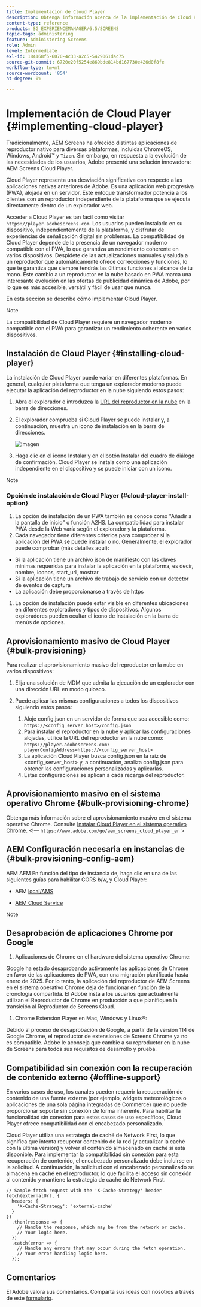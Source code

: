 ```yaml
---
title: Implementación de Cloud Player
description: Obtenga información acerca de la implementación de Cloud Player.
content-type: reference
products: SG_EXPERIENCEMANAGER/6.5/SCREENS
topic-tags: administering
feature: Administering Screens
role: Admin
level: Intermediate
exl-id: 184168f5-6070-4c33-a2c5-5429061dac75
source-git-commit: 6720e20f5254e869bde814bd167730e426d0f8fe
workflow-type: tm+mt
source-wordcount: '854'
ht-degree: 0%

---
```


# Implementación de Cloud Player {#implementing-cloud-player}

Tradicionalmente, AEM Screens ha ofrecido distintas aplicaciones de reproductor nativo para diversas plataformas, incluidas ChromeOS, Windows, Android™ y `Tizen`. Sin embargo, en respuesta a la evolución de las necesidades de los usuarios, Adobe presentó una solución innovadora: AEM Screens Cloud Player.

Cloud Player representa una desviación significativa con respecto a las aplicaciones nativas anteriores de Adobe. Es una aplicación web progresiva (PWA), alojada en un servidor. Este enfoque transformador potencia a los clientes con un reproductor independiente de la plataforma que se ejecuta directamente dentro de un explorador web.

Acceder a Cloud Player es tan fácil como visitar `https://player.adobescreens.com`. Los usuarios pueden instalarlo en su dispositivo, independientemente de la plataforma, y disfrutar de experiencias de señalización digital sin problemas. La compatibilidad de Cloud Player depende de la presencia de un navegador moderno compatible con el PWA, lo que garantiza un rendimiento coherente en varios dispositivos. Despídete de las actualizaciones manuales y saluda a un reproductor que automáticamente ofrece correcciones y funciones, lo que te garantiza que siempre tendrás las últimas funciones al alcance de tu mano. Este cambio a un reproductor en la nube basado en PWA marca una interesante evolución en las ofertas de publicidad dinámica de Adobe, por lo que es más accesible, versátil y fácil de usar que nunca.

En esta sección se describe cómo implementar Cloud Player.

>[!NOTE]
>
>La compatibilidad de Cloud Player requiere un navegador moderno compatible con el PWA para garantizar un rendimiento coherente en varios dispositivos.

## Instalación de Cloud Player {#installing-cloud-player}

La instalación de Cloud Player puede variar en diferentes plataformas. En general, cualquier plataforma que tenga un explorador moderno puede ejecutar la aplicación del reproductor en la nube siguiendo estos pasos:

1. Abra el explorador e introduzca la [URL del reproductor en la nube](https://player.adobescreens.com/content/dam/universal-player/firmware.html) en la barra de direcciones.
1. El explorador comprueba si Cloud Player se puede instalar y, a continuación, muestra un icono de instalación en la barra de direcciones.

   ![imagen](/help/user-guide/assets/cloud-player-install.png)

1. Haga clic en el icono Instalar y en el botón Instalar del cuadro de diálogo de confirmación. Cloud Player se instala como una aplicación independiente en el dispositivo y se puede iniciar con un icono.

>[!NOTE]
>
>### Opción de instalación de Cloud Player {#cloud-player-install-option}
>
>1. La opción de instalación de un PWA también se conoce como &quot;Añadir a la pantalla de inicio&quot; o función A2HS. La compatibilidad para instalar PWA desde la Web varía según el explorador y la plataforma.
>1. Cada navegador tiene diferentes criterios para comprobar si la aplicación del PWA se puede instalar o no. Generalmente, el explorador puede comprobar (más detalles aquí):
>
>* Si la aplicación tiene un archivo json de manifiesto con las claves mínimas requeridas para instalar la aplicación en la plataforma, es decir, nombre, iconos, start_url, mostrar
>* Si la aplicación tiene un archivo de trabajo de servicio con un detector de eventos de captura
>* La aplicación debe proporcionarse a través de https
>
>1. La opción de instalación puede estar visible en diferentes ubicaciones en diferentes exploradores y tipos de dispositivos. Algunos exploradores pueden ocultar el icono de instalación en la barra de menús de opciones.

## Aprovisionamiento masivo de Cloud Player {#bulk-provisioning}

Para realizar el aprovisionamiento masivo del reproductor en la nube en varios dispositivos:

1. Elija una solución de MDM que admita la ejecución de un explorador con una dirección URL en modo quiosco.
1. Puede aplicar las mismas configuraciones a todos los dispositivos siguiendo estos pasos:

   1. Aloje config.json en un servidor de forma que sea accesible como: `https://<config_server_host>/config.json`
   1. Para instalar el reproductor en la nube y aplicar las configuraciones alojadas, utilice la URL del reproductor en la nube como: `https://player.adobescreens.com?playerConfigAddress=https://<config_server_host>`
   1. La aplicación Cloud Player busca config.json en la raíz de &lt;config_server_host> y, a continuación, analiza config.json para obtener las configuraciones personalizadas y aplicarlas.
   1. Estas configuraciones se aplican a cada recarga del reproductor.

## Aprovisionamiento masivo en el sistema operativo Chrome {#bulk-provisioning-chrome}

Obtenga más información sobre el aprovisionamiento masivo en el sistema operativo Chrome. Consulte [Instalar Cloud Player en el sistema operativo Chrome](https://main--screens-franklin-documentation--hlxscreens.hlx.live/updates/cloud-player/guides/chromeos-install-cloud-player). &lt;!— `https://www.adobe.com/go/aem_screens_cloud_player_en` >

## AEM Configuración necesaria en instancias de {#bulk-provisioning-config-aem}

AEM AEM En función del tipo de instancia de, haga clic en una de las siguientes guías para habilitar CORS b/w, y Cloud Player:

* AEM [local/AMS](https://main--screens-franklin-documentation--hlxscreens.hlx.live/updates/cloud-player/guides/cors-settings-aem-onpremandams) <!-- `https://www.adobe.com/go/aem_screens_cors_ams_en` -->

* [AEM Cloud Service](https://main--screens-franklin-documentation--hlxscreens.hlx.live/updates/cloud-player/guides/cors-settings-aem-cs) <!-- `https://www.adobe.com/go/aem_screens_cors_aemaacs_en` -->


>[!NOTE]
>
>## Desaprobación de aplicaciones Chrome por Google
>
>1. Aplicaciones de Chrome en el hardware del sistema operativo Chrome:
>
>Google ha estado desaprobando activamente las aplicaciones de Chrome en favor de las aplicaciones de PWA, con una migración planificada hasta enero de 2025. Por lo tanto, la aplicación del reproductor de AEM Screens en el sistema operativo Chrome deja de funcionar en función de la cronología compartida. El Adobe insta a los usuarios que actualmente utilizan el Reproductor de Chrome en producción a que planifiquen la transición al Reproductor de Screens Cloud.
>
>1. Chrome Extension Player en Mac, Windows y Linux®:
>
>Debido al proceso de desaprobación de Google, a partir de la versión 114 de Google Chrome, el reproductor de extensiones de Screens Chrome ya no es compatible. Adobe le aconseja que cambie a su reproductor en la nube de Screens para todos sus requisitos de desarrollo y prueba.

## Compatibilidad sin conexión con la recuperación de contenido externo {#offline-support}

En varios casos de uso, los canales pueden requerir la recuperación de contenido de una fuente externa (por ejemplo, widgets meteorológicos o aplicaciones de una sola página integradas de Commerce) que no puede proporcionar soporte sin conexión de forma inherente. Para habilitar la funcionalidad sin conexión para estos casos de uso específicos, Cloud Player ofrece compatibilidad con el encabezado personalizado.

Cloud Player utiliza una estrategia de caché de Network First, lo que significa que intenta recuperar contenido de la red (y actualizar la caché con la última versión) y volver al contenido almacenado en caché si está disponible. Para implementar la compatibilidad sin conexión para esta recuperación de contenido, el encabezado personalizado debe incluirse en la solicitud. A continuación, la solicitud con el encabezado personalizado se almacena en caché en el reproductor, lo que facilita el acceso sin conexión al contenido y mantiene la estrategia de caché de Network First.

```
// Sample fetch request with the 'X-Cache-Strategy' header
fetch(externalUrl, {
  headers: {
    'X-Cache-Strategy': 'external-cache'
  }
})
  .then(response => {
    // Handle the response, which may be from the network or cache.
    // Your logic here.
  })
  .catch(error => {
    // Handle any errors that may occur during the fetch operation.
    // Your error handling logic here.
  }); 
```

## Comentarios

El Adobe valora sus comentarios. Comparta sus ideas con nosotros a través de este [formulario](https://forms.office.com/pages/responsepage.aspx?id=Wht7-jR7h0OUrtLBeN7O4TFE0b_GjstOj6I1uGs9vLpURVdWWklQQTZZRTFVNEhRVlBWWldMWlJXOC4u).
